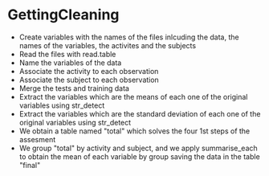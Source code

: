 # GettingCleaning
- Create variables with the names of the files inlcuding the data, the names of the variables, the activites and the subjects
- Read the files with read.table
- Name the variables of the data
- Associate the activity to each observation
- Associate the subject to each observation
- Merge the tests and training data
- Extract the variables which are the means of each one of the original variables using str_detect
- Extract the variables which are the standard deviation of each one of the original variables using str_detect
- We obtain a table named "total" which solves the four 1st steps of the assesment
- We group "total" by activity and subject, and we apply summarise_each to obtain the mean of each variable by group saving the data in the table "final"
